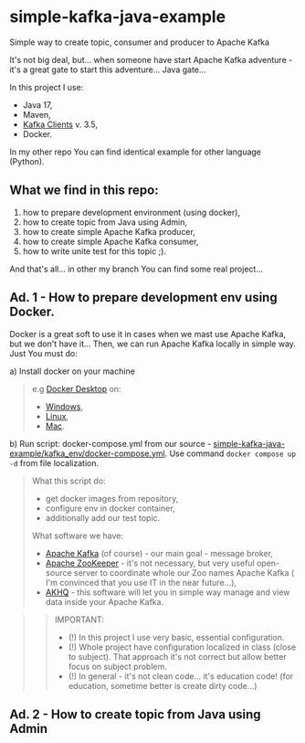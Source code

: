 # simple-kafka-java-example
Simple way to create topic, consumer and producer to Apache Kafka

It's not big deal, but... when someone have start Apache Kafka adventure - it's a great gate to start this adventure...
Java gate...

In this project I use:
* Java 17,
* Maven,
* [Kafka Clients](https://mvnrepository.com/artifact/org.apache.kafka/kafka-clients) v. 3.5,
* Docker.

In my other repo You can find identical example for other language (Python).

## What we find in this repo:
1) how to prepare development environment (using docker),
2) how to create topic from Java using Admin,
2) how to create simple Apache Kafka producer,
3) how to create simple Apache Kafka consumer,
4) how to write unite test for this topic ;).

And that's all... in other my branch You can find some real project...

## Ad. 1 - How to prepare development env using Docker.

Docker is a great soft to use it in cases when we mast use Apache Kafka, but we don't have it... Then, we can run 
Apache Kafka locally in simple way. Just You must do:

a) Install docker on your machine

>e.g [Docker Desktop](https://docs.docker.com/desktop/) on:
> * [Windows](https://docs.docker.com/desktop/install/windows-install/),
> * [Linux](https://docs.docker.com/desktop/install/linux-install/),
> * [Mac](https://docs.docker.com/desktop/install/mac-install/).
 

b) Run script: docker-compose.yml from our source - [simple-kafka-java-example/kafka_env/docker-compose.yml](kafka_env%2Fdocker-compose.yml).
Use command `docker compose up -d` from file localization. 

>What this script do:
>- get docker images from repository,
>- configure env in docker container,
>- additionally add our test topic.
>
>What software we have:
>- [Apache Kafka](https://kafka.apache.org/) (of course) - our main goal - message broker,
>- [Apache ZooKeeper](https://zookeeper.apache.org/) - it's not necessary, but very useful open-source server to coordinate whole our Zoo names Apache Kafka (
>I'm convinced that you use IT in the near future...),
>- [AKHQ](https://akhq.io/) - this software will let you in simple way manage and view data inside your Apache Kafka. 

>> IMPORTANT:
>>- (!) In this project I use very basic, essential configuration.
>>- (!) Whole project have configuration localized in class (close to subject). That approach it's not correct but allow better focus on subject problem.
>>- (!) In general - it's not clean code... it's education code! (for education, sometime better is create dirty code...)

## Ad. 2 - How to create topic from Java using Admin


